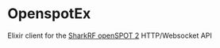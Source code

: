 # OpenspotEx

Elixir client for the [SharkRF openSPOT 2](https://github.com/sharkrf/osw-http-api) HTTP/Websocket API

